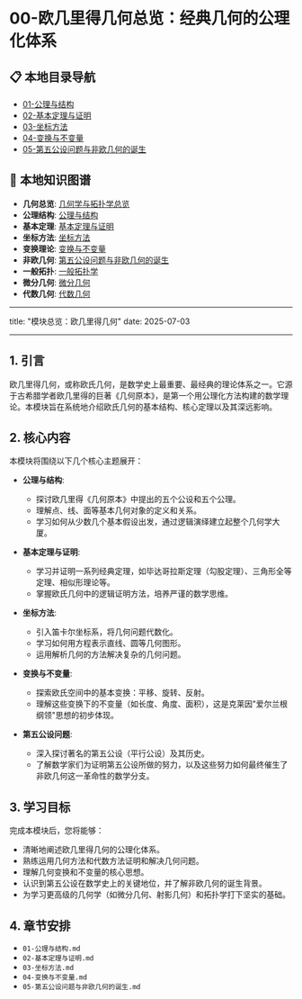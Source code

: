# 00-欧几里得几何总览：经典几何的公理化体系

## 📋 本地目录导航

- [01-公理与结构](./01-公理与结构.md)
- [02-基本定理与证明](./02-基本定理与证明.md)
- [03-坐标方法](./03-坐标方法.md)
- [04-变换与不变量](./04-变换与不变量.md)
- [05-第五公设问题与非欧几何的诞生](./05-第五公设问题与非欧几何的诞生.md)

## 🧠 本地知识图谱

- **几何总览**: [几何学与拓扑学总览](../00-几何学与拓扑学总览.md)
- **公理结构**: [公理与结构](./01-公理与结构.md)
- **基本定理**: [基本定理与证明](./02-基本定理与证明.md)
- **坐标方法**: [坐标方法](./03-坐标方法.md)
- **变换理论**: [变换与不变量](./04-变换与不变量.md)
- **非欧几何**: [第五公设问题与非欧几何的诞生](./05-第五公设问题与非欧几何的诞生.md)
- **一般拓扑**: [一般拓扑学](../02-一般拓扑学/00-模块总览.md)
- **微分几何**: [微分几何](../03-微分几何/00-模块总览.md)
- **代数几何**: [代数几何](../04-代数几何/00-模块总览.md)

---

title: "模块总览：欧几里得几何"
date: 2025-07-03

---

## 1. 引言

欧几里得几何，或称欧氏几何，是数学史上最重要、最经典的理论体系之一。它源于古希腊学者欧几里得的巨著《几何原本》，是第一个用公理化方法构建的数学理论。本模块旨在系统地介绍欧氏几何的基本结构、核心定理以及其深远影响。

## 2. 核心内容

本模块将围绕以下几个核心主题展开：

- **公理与结构**:
  - 探讨欧几里得《几何原本》中提出的五个公设和五个公理。
  - 理解点、线、面等基本几何对象的定义和关系。
  - 学习如何从少数几个基本假设出发，通过逻辑演绎建立起整个几何学大厦。

- **基本定理与证明**:
  - 学习并证明一系列经典定理，如毕达哥拉斯定理（勾股定理）、三角形全等定理、相似形理论等。
  - 掌握欧氏几何中的逻辑证明方法，培养严谨的数学思维。

- **坐标方法**:
  - 引入笛卡尔坐标系，将几何问题代数化。
  - 学习如何用方程表示直线、圆等几何图形。
  - 运用解析几何的方法解决复杂的几何问题。

- **变换与不变量**:
  - 探索欧氏空间中的基本变换：平移、旋转、反射。
  - 理解这些变换下的不变量（如长度、角度、面积），这是克莱因"爱尔兰根纲领"思想的初步体现。

- **第五公设问题**:
  - 深入探讨著名的第五公设（平行公设）及其历史。
  - 了解数学家们为证明第五公设所做的努力，以及这些努力如何最终催生了非欧几何这一革命性的数学分支。

## 3. 学习目标

完成本模块后，您将能够：

- 清晰地阐述欧几里得几何的公理化体系。
- 熟练运用几何方法和代数方法证明和解决几何问题。
- 理解几何变换和不变量的核心思想。
- 认识到第五公设在数学史上的关键地位，并了解非欧几何的诞生背景。
- 为学习更高级的几何学（如微分几何、射影几何）和拓扑学打下坚实的基础。

## 4. 章节安排

- `01-公理与结构.md`
- `02-基本定理与证明.md`
- `03-坐标方法.md`
- `04-变换与不变量.md`
- `05-第五公设问题与非欧几何的诞生.md`
